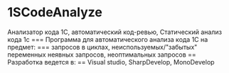 ﻿# 1SCodeAnalyze
Анализатор кода 1С, автоматический код-ревью, Статический анализ кода 1с
=== Программа для автоматического анализа кода 1С на предмет: ===
запросов в циклах, неиспользуемых/"забытых" переменных
неявных запросов, неоптимальных запросов
== Разработка ведется в: ==
 Visual studio, SharpDevelop, MonoDevelop
